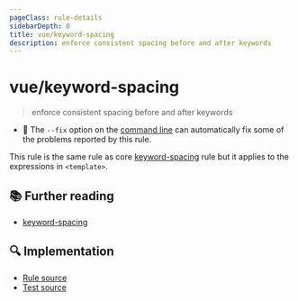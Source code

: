 ```yaml
---
pageClass: rule-details
sidebarDepth: 0
title: vue/keyword-spacing
description: enforce consistent spacing before and after keywords
---
```

# vue/keyword-spacing
> enforce consistent spacing before and after keywords

- :wrench: The `--fix` option on the [command line](https://eslint.org/docs/user-guide/command-line-interface#fixing-problems) can automatically fix some of the problems reported by this rule.

This rule is the same rule as core [keyword-spacing] rule but it applies to the expressions in `<template>`.

## :books: Further reading

- [keyword-spacing]

[keyword-spacing]: https://eslint.org/docs/rules/keyword-spacing

## :mag: Implementation

- [Rule source](https://github.com/vuejs/eslint-plugin-vue/blob/master/lib/rules/keyword-spacing.js)
- [Test source](https://github.com/vuejs/eslint-plugin-vue/blob/master/tests/lib/rules/keyword-spacing.js)
